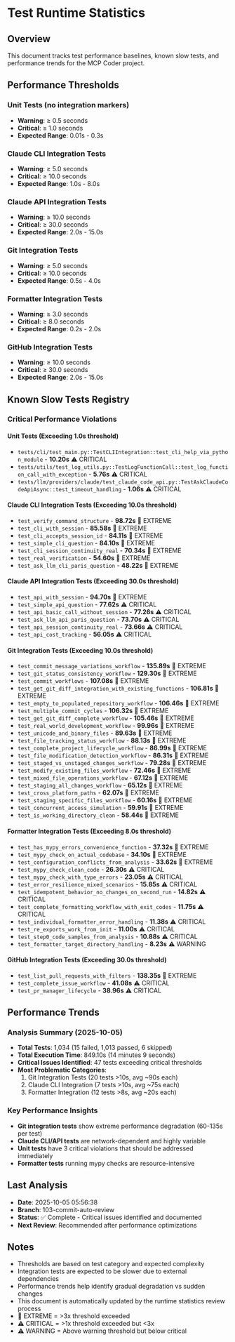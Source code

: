 # Test Runtime Statistics

## Overview
This document tracks test performance baselines, known slow tests, and performance trends for the MCP Coder project.

## Performance Thresholds

### Unit Tests (no integration markers)
- **Warning**: ≥ 0.5 seconds
- **Critical**: ≥ 1.0 seconds
- **Expected Range**: 0.01s - 0.3s

### Claude CLI Integration Tests
- **Warning**: ≥ 5.0 seconds
- **Critical**: ≥ 10.0 seconds
- **Expected Range**: 1.0s - 8.0s

### Claude API Integration Tests
- **Warning**: ≥ 10.0 seconds
- **Critical**: ≥ 30.0 seconds
- **Expected Range**: 2.0s - 15.0s

### Git Integration Tests
- **Warning**: ≥ 5.0 seconds
- **Critical**: ≥ 10.0 seconds
- **Expected Range**: 0.5s - 4.0s

### Formatter Integration Tests
- **Warning**: ≥ 3.0 seconds
- **Critical**: ≥ 8.0 seconds
- **Expected Range**: 0.2s - 2.0s

### GitHub Integration Tests
- **Warning**: ≥ 10.0 seconds
- **Critical**: ≥ 30.0 seconds
- **Expected Range**: 2.0s - 15.0s

## Known Slow Tests Registry

### Critical Performance Violations

#### Unit Tests (Exceeding 1.0s threshold)
- `tests/cli/test_main.py::TestCLIIntegration::test_cli_help_via_python_module` - **10.20s** ⚠️ CRITICAL
- `tests/utils/test_log_utils.py::TestLogFunctionCall::test_log_function_call_with_exception` - **5.76s** ⚠️ CRITICAL
- `tests/llm/providers/claude/test_claude_code_api.py::TestAskClaudeCodeApiAsync::test_timeout_handling` - **1.06s** ⚠️ CRITICAL

#### Claude CLI Integration Tests (Exceeding 10.0s threshold)
- `test_verify_command_structure` - **98.72s** 🚨 EXTREME
- `test_cli_with_session` - **85.58s** 🚨 EXTREME
- `test_cli_accepts_session_id` - **84.11s** 🚨 EXTREME
- `test_simple_cli_question` - **84.10s** 🚨 EXTREME
- `test_cli_session_continuity_real` - **70.34s** 🚨 EXTREME
- `test_real_verification` - **54.60s** 🚨 EXTREME
- `test_ask_llm_cli_paris_question` - **48.22s** 🚨 EXTREME

#### Claude API Integration Tests (Exceeding 30.0s threshold)
- `test_api_with_session` - **94.70s** 🚨 EXTREME
- `test_simple_api_question` - **77.62s** ⚠️ CRITICAL
- `test_api_basic_call_without_session` - **77.26s** ⚠️ CRITICAL
- `test_ask_llm_api_paris_question` - **73.70s** ⚠️ CRITICAL
- `test_api_session_continuity_real` - **73.66s** ⚠️ CRITICAL
- `test_api_cost_tracking` - **56.05s** ⚠️ CRITICAL

#### Git Integration Tests (Exceeding 10.0s threshold)
- `test_commit_message_variations_workflow` - **135.89s** 🚨 EXTREME
- `test_git_status_consistency_workflow` - **129.30s** 🚨 EXTREME
- `test_commit_workflows` - **107.08s** 🚨 EXTREME
- `test_get_git_diff_integration_with_existing_functions` - **106.81s** 🚨 EXTREME
- `test_empty_to_populated_repository_workflow` - **106.46s** 🚨 EXTREME
- `test_multiple_commit_cycles` - **106.32s** 🚨 EXTREME
- `test_get_git_diff_complete_workflow` - **105.46s** 🚨 EXTREME
- `test_real_world_development_workflow` - **99.96s** 🚨 EXTREME
- `test_unicode_and_binary_files` - **89.63s** 🚨 EXTREME
- `test_file_tracking_status_workflow` - **88.13s** 🚨 EXTREME
- `test_complete_project_lifecycle_workflow` - **86.99s** 🚨 EXTREME
- `test_file_modification_detection_workflow` - **86.31s** 🚨 EXTREME
- `test_staged_vs_unstaged_changes_workflow` - **79.28s** 🚨 EXTREME
- `test_modify_existing_files_workflow` - **72.46s** 🚨 EXTREME
- `test_mixed_file_operations_workflow` - **67.12s** 🚨 EXTREME
- `test_staging_all_changes_workflow` - **65.12s** 🚨 EXTREME
- `test_cross_platform_paths` - **62.07s** 🚨 EXTREME
- `test_staging_specific_files_workflow` - **60.16s** 🚨 EXTREME
- `test_concurrent_access_simulation` - **59.91s** 🚨 EXTREME
- `test_is_working_directory_clean` - **58.44s** 🚨 EXTREME

#### Formatter Integration Tests (Exceeding 8.0s threshold)
- `test_has_mypy_errors_convenience_function` - **37.32s** 🚨 EXTREME
- `test_mypy_check_on_actual_codebase` - **34.10s** 🚨 EXTREME
- `test_configuration_conflicts_from_analysis` - **33.62s** 🚨 EXTREME
- `test_mypy_check_clean_code` - **26.30s** ⚠️ CRITICAL
- `test_mypy_check_with_type_errors` - **23.05s** ⚠️ CRITICAL
- `test_error_resilience_mixed_scenarios` - **15.85s** ⚠️ CRITICAL
- `test_idempotent_behavior_no_changes_on_second_run` - **14.82s** ⚠️ CRITICAL
- `test_complete_formatting_workflow_with_exit_codes` - **11.75s** ⚠️ CRITICAL
- `test_individual_formatter_error_handling` - **11.38s** ⚠️ CRITICAL
- `test_re_exports_work_from_init` - **11.00s** ⚠️ CRITICAL
- `test_step0_code_samples_from_analysis` - **10.88s** ⚠️ CRITICAL
- `test_formatter_target_directory_handling` - **8.23s** ⚠️ WARNING

#### GitHub Integration Tests (Exceeding 30.0s threshold)
- `test_list_pull_requests_with_filters` - **138.35s** 🚨 EXTREME
- `test_complete_issue_workflow` - **41.08s** ⚠️ CRITICAL
- `test_pr_manager_lifecycle` - **38.96s** ⚠️ CRITICAL

## Performance Trends

### Analysis Summary (2025-10-05)
- **Total Tests**: 1,034 (15 failed, 1,013 passed, 6 skipped)
- **Total Execution Time**: 849.10s (14 minutes 9 seconds)
- **Critical Issues Identified**: 47 tests exceeding critical thresholds
- **Most Problematic Categories**: 
  1. Git Integration Tests (20 tests >10s, avg ~90s each)
  2. Claude CLI Integration (7 tests >10s, avg ~75s each)
  3. Formatter Integration (12 tests >8s, avg ~20s each)

### Key Performance Insights
- **Git integration tests** show extreme performance degradation (60-135s per test)
- **Claude CLI/API tests** are network-dependent and highly variable
- **Unit tests** have 3 critical violations that should be addressed immediately
- **Formatter tests** running mypy checks are resource-intensive

## Last Analysis
- **Date**: 2025-10-05 05:56:38
- **Branch**: 103-commit-auto-review
- **Status**: ✅ Complete - Critical issues identified and documented
- **Next Review**: Recommended after performance optimizations

## Notes
- Thresholds are based on test category and expected complexity
- Integration tests are expected to be slower due to external dependencies
- Performance trends help identify gradual degradation vs sudden changes
- This document is automatically updated by the runtime statistics review process
- 🚨 EXTREME = >3x threshold exceeded
- ⚠️ CRITICAL = >1x threshold exceeded but <3x
- ⚠️ WARNING = Above warning threshold but below critical
